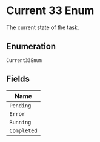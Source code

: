 
# Current 33 Enum

The current state of the task.

## Enumeration

`Current33Enum`

## Fields

| Name |
|  --- |
| `Pending` |
| `Error` |
| `Running` |
| `Completed` |

